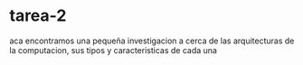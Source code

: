 # tarea-2
aca  encontramos una pequeña investigacion a cerca de las arquitecturas de la computacion, sus tipos y caracteristicas de cada una 

